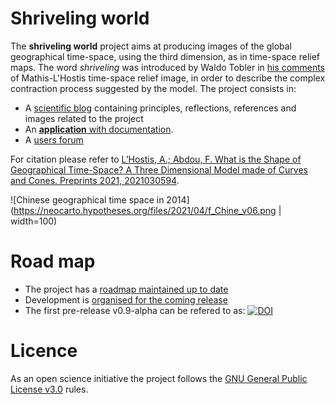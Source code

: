 # Shriveling world

The __shriveling world__ project aims at producing images of the global geographical time-space, using the third dimension, as in time-space relief maps.
The word _shriveling_ was introduced by Waldo Tobler in [his comments](https://people.geog.ucsb.edu/~tobler/presentations/The-shriveling-world.pdf) of Mathis-L'Hostis time-space relief image, in order to describe the complex contraction process suggested by the model. The project consists in:

- A [scientific blog](https://timespace.hypotheses.org/) containing principles, reflections, references and images related to the project
- An [__application__ with documentation](https://theworldisnotflat.github.io/shriveling_world/marks/index).
- A [users forum](https://github.com/theworldisnotflat/shriveling_world/discussions)

For citation please refer to [L’Hostis, A.; Abdou, F. What is the Shape of Geographical Time-Space? A Three Dimensional Model made of Curves and Cones. Preprints 2021, 2021030594](https://www.preprints.org/manuscript/202103.0594/v1).

![Chinese geographical time space in 2014](https://neocarto.hypotheses.org/files/2021/04/f_Chine_v06.png | width=100)


# Road map

-   The project has a [roadmap maintained up to date](https://github.com/theworldisnotflat/shriveling_world/wiki)
-   Development is [organised for the coming release](https://github.com/theworldisnotflat/shriveling_world/projects)
-   The first pre-release v0.9-alpha can be refered to as: [![DOI](https://zenodo.org/badge/66025665.svg)](https://zenodo.org/badge/latestdoi/66025665)


# Licence

As an open science initiative the project follows the [GNU General Public License v3.0](https://github.com/theworldisnotflat/shriveling_world/blob/master/LICENSE) rules.
